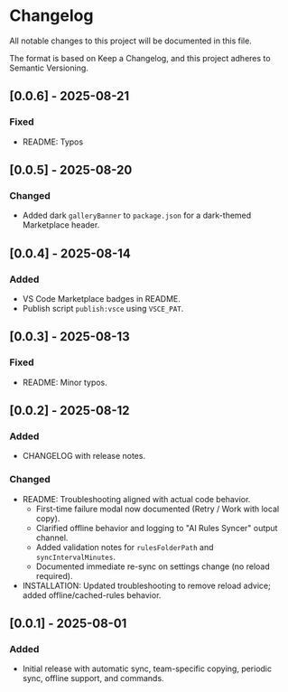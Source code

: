 # Changelog

All notable changes to this project will be documented in this file.

The format is based on Keep a Changelog, and this project adheres to Semantic Versioning.

## [0.0.6] - 2025-08-21

### Fixed
- README: Typos

## [0.0.5] - 2025-08-20

### Changed
- Added dark `galleryBanner` to `package.json` for a dark-themed Marketplace header.

## [0.0.4] - 2025-08-14

### Added
- VS Code Marketplace badges in README.
- Publish script `publish:vsce` using `VSCE_PAT`.

## [0.0.3] - 2025-08-13

### Fixed
- README: Minor typos.

## [0.0.2] - 2025-08-12
### Added
- CHANGELOG with release notes.

### Changed
- README: Troubleshooting aligned with actual code behavior.
  - First-time failure modal now documented (Retry / Work with local copy).
  - Clarified offline behavior and logging to "AI Rules Syncer" output channel.
  - Added validation notes for `rulesFolderPath` and `syncIntervalMinutes`.
  - Documented immediate re-sync on settings change (no reload required).
- INSTALLATION: Updated troubleshooting to remove reload advice; added offline/cached-rules behavior.

## [0.0.1] - 2025-08-01
### Added
- Initial release with automatic sync, team-specific copying, periodic sync, offline support, and commands.



